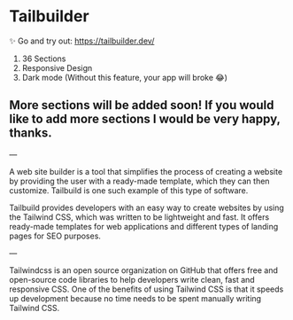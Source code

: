 # Tailbuilder 

✨ Go and try out: https://tailbuilder.dev/

1. 36 Sections
2. Responsive Design
3. Dark mode (Without this feature, your app will broke 😂) 

## More sections will be added soon! If you would like to add more sections I would be very happy, thanks. 
—

A web site builder is a tool that simplifies the process of creating a website by providing the user with a ready-made template, which they can then customize. Tailbuild is one such example of this type of software.

Tailbuild provides developers with an easy way to create websites by using the Tailwind CSS, which was written to be lightweight and fast. It offers ready-made templates for web applications and different types of landing pages for SEO purposes.

—

Tailwindcss is an open source organization on GitHub that offers free and open-source code libraries to help developers write clean, fast and responsive CSS. One of the benefits of using Tailwind CSS is that it speeds up development because no time needs to be spent manually writing Tailwind CSS.
 
